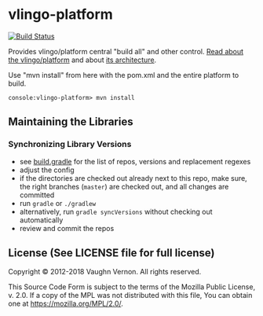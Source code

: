 # vlingo-platform

[![Build Status](https://travis-ci.org/vlingo/vlingo-platform.svg?branch=master)](https://travis-ci.org/vlingo/vlingo-platform)

Provides vlingo/platform central "build all" and other control. [Read about the vlingo/platform](https://forcomprehension.com/2017/12/23/vlingo-platform/) and about [its architecture](https://forcomprehension.com/2018/01/24/vlingo-platform-architecture-part1/).

Use "mvn install" from here with the pom.xml and the entire platform to build.

```
console:vlingo-platform> mvn install
```

## Maintaining the Libraries

### Synchronizing Library Versions

- see [build.gradle](build.gradle) for the list of repos, versions and replacement regexes
- adjust the config
- if the directories are checked out already next to this repo, make sure, the right branches (`master`) are checked out, and all changes are committed
- run `gradle` or `./gradlew`
- alternatively, run `gradle syncVersions` without checking out automatically
- review and commit the repos

License (See LICENSE file for full license)
-------------------------------------------
Copyright © 2012-2018 Vaughn Vernon. All rights reserved.

This Source Code Form is subject to the terms of the
Mozilla Public License, v. 2.0. If a copy of the MPL
was not distributed with this file, You can obtain
one at https://mozilla.org/MPL/2.0/.

